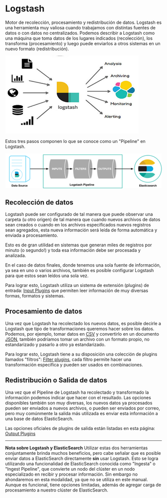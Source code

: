 # Logstash

Motor de recolección, procesamiento y redistribución de datos. Logstash es una herramienta muy valiosa cuando trabajamos con distintas fuentes de datos o con datos no centralizados. Podemos describir a Logstash como una máquina que toma datos de los lugares indicados (recolección), los transforma (procesamiento) y luego puede enviarlos a otros sistemas en un nuevo formato (redistribución).

![Logstash](../logstash_001.png "Logstash")

Estos tres pasos componen lo que se conoce como un "Pipeline" en Logstash.

![Logstash Pipeline](../logstash_002.png "Logstash Pipeline")

## Recolección de datos

Logstash puede ser configurado de tal manera que puede observar una carpeta (u otro origen) de tal manera que cuando nuevos archivos de datos sean creados o cuando en los archivos especificados nuevos registros sean agregados, esta nueva información será leída de forma automática y enviada a procesamiento.

Esto es de gran utilidad en sistemas que generan miles de registros por minuto (o segundo!) y toda esa información debe ser procesada y analizada.

En el caso de datos finales, donde tenemos una sola fuente de información, ya sea en uno o varios archivos, también es posible configurar Logstash para que estos sean leídos una sola vez.

Para lograr esto, Logstash utiliza un sistema de extensión (plugins) de entrada: [Input Plugins](https://www.elastic.co/guide/en/logstash/current/input-plugins.html) que permiten leer información de muy diversas formas, formatos y sistemas.

## Procesamiento de datos

Una vez que Logstash ha recolectado los nuevos datos, es posible decirle a Logstash que tipo de transformaciones queremos hacer sobre los datos. Podemos, por ejemplo, tomar datos en [CSV](https://es.wikipedia.org/wiki/Valores_separados_por_comas) y convertirlo en un documento [JSON](https://es.wikipedia.org/wiki/JSON), también podríamos tomar un archivo con un formato propio, no estandarizado y pasarlo a otro ya estandarizado.

Para lograr esto, Logstash tiene a su disposición una colección de plugins llamados "filtros": [Filter plugins](https://www.elastic.co/guide/en/logstash/current/filter-plugins.html), cada filtro permite hacer una transformación especifica y pueden ser usados en combinaciones.

## Redistribución o Salida de datos

Una vez que el Pipeline de Logstash ha recolectado y transformado la información podemos indicar que hacer con el resultado. Las opciones disponibles también son muy diversas, los nuevos datos ya procesados pueden ser enviados a nuevos archivos, o pueden ser enviados por correo, pero muy comúnmente la salida más utilizada es enviar esta información a una base de datos ElasticSearch.

Las opciones oficiales de plugins de salida están listadas en esta página: [Output Plugins](https://www.elastic.co/guide/en/logstash/current/output-plugins.html)

---

**Nota sobre Logstash y ElasticSearch**
Utilizar estas dos herramientas conjuntamente brinda muchos beneficios, pero cabe señalar que es posible enviar datos a ElasticSearch directamente **sin** usar Logstash.
Esto se logra utilizando una funcionalidad de ElasticSearch conocida como "Ingesta" o "Ingest Pipeline", que convierte un nodo del clúster en un nodo especializado en recibir y procesar información.
Sin embargo no ahondaremos en esta modalidad, ya que no se utiliza en este manual. Aunque es funcional, tiene opciones limitadas, además de agregar carga de procesamiento a nuestro clúster de ElasticSearch.
